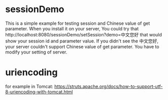 # sessionDemo

This is a simple example for testing session and Chinese value of get parameter. When you install it on your server, You could try that http://localhost:8080/sessionDemo/setSession?demo=中文您好 that would show your session id and parameter value.
If you didn't see the 中文您好, your server couldn't support Chinese value of get parameter. You have to modify your setting of server.

# uriencoding
for example in Tomcat: https://struts.apache.org/docs/how-to-support-utf-8-uriencoding-with-tomcat.html

